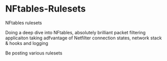 # NFtables-Rulesets
NFtables rulesets

Doing a deep dive into NFtables, absolutely brilliant packet filtering applicaiton taking adfvantage of Netfilter connection states, network stack & hooks and logging

Be posting various rulesets 
